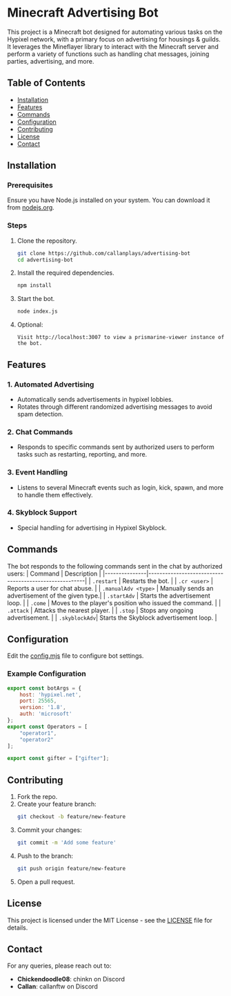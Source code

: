 # Minecraft Advertising Bot

This project is a Minecraft bot designed for automating various tasks on the Hypixel network, with a primary focus on advertising for housings & guilds. It leverages the Mineflayer library to interact with the Minecraft server and perform a variety of functions such as handling chat messages, joining parties, advertising, and more.

## Table of Contents
- [Installation](#installation)
- [Features](#features)
- [Commands](#commands)
- [Configuration](#configuration)
- [Contributing](#contributing)
- [License](#license)
- [Contact](#contact)

## Installation

### Prerequisites

Ensure you have Node.js installed on your system. You can download it from [nodejs.org](https://nodejs.org/).

### Steps

1. Clone the repository.
    ```sh
    git clone https://github.com/callanplays/advertising-bot
    cd advertising-bot
    ```
2. Install the required dependencies.
    ```sh
    npm install
    ```
3. Start the bot.
    ```sh
    node index.js
    ```
4. Optional:
   ```
   Visit http://localhost:3007 to view a prismarine-viewer instance of the bot.
   ```
   
## Features

### 1. Automated Advertising
- Automatically sends advertisements in hypixel lobbies.
- Rotates through different randomized advertising messages to avoid spam detection.

### 2. Chat Commands
- Responds to specific commands sent by authorized users to perform tasks such as restarting, reporting, and more.

### 3. Event Handling
- Listens to several Minecraft events such as login, kick, spawn, and more to handle them effectively.

### 4. Skyblock Support
- Special handling for advertising in Hypixel Skyblock.

## Commands
The bot responds to the following commands sent in the chat by authorized users:
| Command       | Description                                           |
|---------------|-------------------------------------------------------|
| `.restart`    | Restarts the bot.                                      |
| `.cr <user>`  | Reports a user for chat abuse.                         |
| `.manualAdv <type>` | Manually sends an advertisement of the given type.|
| `.startAdv`   | Starts the advertisement loop.                          |
| `.come`       | Moves to the player's position who issued the command. |
| `.attack`     | Attacks the nearest player.                            |
| `.stop`       | Stops any ongoing advertisement.                       |
| `.skyblockAdv`| Starts the Skyblock advertisement loop.                |

## Configuration
Edit the [config.mjs](./config.js) file to configure bot settings.

### Example Configuration

```javascript
export const botArgs = {
    host: 'hypixel.net',
    port: 25565,
    version: '1.8',
    auth: 'microsoft'
};
export const Operators = [
    "operator1",
    "operator2"
];

export const gifter = ["gifter"];
```

## Contributing

1. Fork the repo.
2. Create your feature branch:
    ```sh
    git checkout -b feature/new-feature
    ```
3. Commit your changes:
    ```sh
    git commit -m 'Add some feature'
    ```
4. Push to the branch:
    ```sh
    git push origin feature/new-feature
    ```
5. Open a pull request.

## License

This project is licensed under the MIT License - see the [LICENSE](LICENSE) file for details.

## Contact

For any queries, please reach out to:

- **Chickendoodle08**: chinkn on Discord
- **Callan**: callanftw on Discord